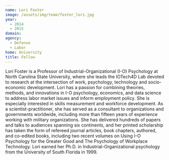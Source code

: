 ```yaml
---
name: Lori Foster
image: /assets/img/team/foster_lori.jpg
year: 
  - 2014
  - 2015
domain:
agency:
  - Defense
  - Labor
home: University
title: Fellow
---
```


Lori Foster is a Professor of Industrial-Organizational (I-O) Psychology at North Carolina State University, where she leads the IOTech4D Lab devoted to research at the intersection of work, psychology, technology and socio-economic development. Lori has a passion for combining theories, methods, and innovations in I-O psychology, economics, and data science to address labor market issues and inform employment policy. She is especially interested in skills measurement and workforce development. As a scientist-practitioner, she has served as a consultant to organizations and governments worldwide, including more than fifteen years of experience working with military organizations. She has delivered hundreds of papers and talks to audiences spanning six continents, and her printed scholarship has taken the form of refereed journal articles, book chapters, authored, and co-edited books, including two recent volumes on Using I-O Psychology for the Greater Good and The Psychology of Workplace Technology. Lori earned her Ph.D. in Industrial-Organizational psychology from the University of South Florida in 1999.
